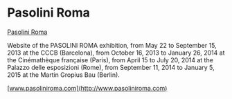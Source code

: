 # Pasolini Roma #

[Pasolini Roma](css/images/title281.png)

Website of the PASOLINI ROMA exhibition, from May 22 to September 15, 2013 at the CCCB (Barcelona), from October 16, 2013 to January 26, 2014 at the Cinémathèque française (Paris), from April 15 to July 20, 2014 at the Palazzo delle esposizioni (Rome), from September 11, 2014 to January 5, 2015 at the Martin Gropius Bau (Berlin).

[www.pasoliniroma.com](http://www.pasoliniroma.com)
